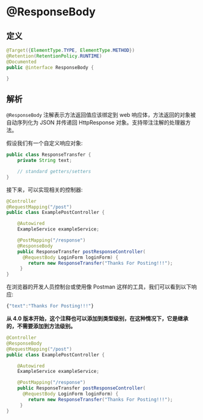 # @ResponseBody

## 定义

```java
@Target({ElementType.TYPE, ElementType.METHOD})
@Retention(RetentionPolicy.RUNTIME)
@Documented
public @interface ResponseBody {

}
```

## 解析

`@ResponseBody`  注解表示方法返回值应该绑定到 web 响应体，方法返回的对象被自动序列化为 JSON 并传递回 HttpResponse 对象。支持带注注解的处理器方法。

假设我们有一个自定义响应对象:

```java
public class ResponseTransfer {
    private String text; 

    // standard getters/setters
}
```

接下来，可以实现相关的控制器:

```java
@Controller
@RequestMapping("/post")
public class ExamplePostController {

    @Autowired
    ExampleService exampleService;

    @PostMapping("/response")
    @ResponseBody
    public ResponseTransfer postResponseController(
      @RequestBody LoginForm loginForm) {
        return new ResponseTransfer("Thanks For Posting!!!");
     }
}
```

在浏览器的开发人员控制台或使用像 Postman 这样的工具，我们可以看到以下响应:

```js
{"text":"Thanks For Posting!!!"}
```

**从 4.0 版本开始，这个注释也可以添加到类型级别，在这种情况下，它是继承的，不需要添加到方法级别。**

```java
@Controller
@ResponseBody
@RequestMapping("/post")
public class ExamplePostController {

    @Autowired
    ExampleService exampleService;

    @PostMapping("/response")
    public ResponseTransfer postResponseController(
      @RequestBody LoginForm loginForm) {
        return new ResponseTransfer("Thanks For Posting!!!");
     }
}
```



